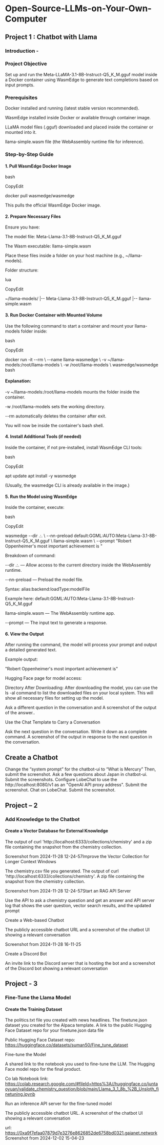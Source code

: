 # Open-Source-LLMs-on-Your-Own-Computer

## Project 1 : Chatbot with Llama 

### Introduction -  

### Project Objective 

Set up and run the Meta-LLaMA-3.1-8B-Instruct-Q5_K_M.gguf model inside a Docker container using WasmEdge to generate text completions based on input prompts. 

 

### Prerequisites 

Docker installed and running (latest stable version recommended). 

WasmEdge installed inside Docker or available through container image. 

LLaMA model files (.gguf) downloaded and placed inside the container or mounted into it. 

llama-simple.wasm file (the WebAssembly runtime file for inference). 

 

### Step-by-Step Guide 

#### 1. Pull WasmEdge Docker Image 

bash 

CopyEdit 

docker pull wasmedge/wasmedge 
 
This pulls the official WasmEdge Docker image. 

 

#### 2. Prepare Necessary Files 

Ensure you have: 

The model file: Meta-Llama-3.1-8B-Instruct-Q5_K_M.gguf 

The Wasm executable: llama-simple.wasm 

Place these files inside a folder on your host machine (e.g., ~/llama-models). 

Folder structure: 

lua 

CopyEdit 

~/llama-models/ 
    |-- Meta-Llama-3.1-8B-Instruct-Q5_K_M.gguf 
    |-- llama-simple.wasm 
 

 

#### 3. Run Docker Container with Mounted Volume 

Use the following command to start a container and mount your llama-models folder inside: 

bash 

CopyEdit 

docker run -it --rm \ 
  --name llama-wasmedge \ 
  -v ~/llama-models:/root/llama-models \ 
  -w /root/llama-models \ 
  wasmedge/wasmedge bash 
 

#### Explanation: 

-v ~/llama-models:/root/llama-models mounts the folder inside the container. 

-w /root/llama-models sets the working directory. 

--rm automatically deletes the container after exit. 

You will now be inside the container's bash shell. 

 

#### 4. Install Additional Tools (if needed) 

Inside the container, if not pre-installed, install WasmEdge CLI tools: 

bash 

CopyEdit 

apt update 
apt install -y wasmedge 
 
(Usually, the wasmedge CLI is already available in the image.) 


#### 5. Run the Model using WasmEdge 

Inside the container, execute: 

bash 

CopyEdit 

wasmedge --dir .:. \ 
  --nn-preload default:GGML:AUTO:Meta-Llama-3.1-8B-Instruct-Q5_K_M.gguf \ 
  llama-simple.wasm \ 
  --prompt "Robert Oppenheimer's most important achievement is " 
 

Breakdown of command: 

--dir .:. — Allow access to the current directory inside the WebAssembly runtime. 

--nn-preload — Preload the model file. 

Syntax: alias:backend:loadType:modelFile 

Example here: default:GGML:AUTO:Meta-Llama-3.1-8B-Instruct-Q5_K_M.gguf 

llama-simple.wasm — The WebAssembly runtime app. 

--prompt — The input text to generate a response. 

#### 6. View the Output 

After running the command, the model will process your prompt and output a detailed generated text. 

Example output: 

"Robert Oppenheimer's most important achievement is" 

 

 Hugging Face page for model access:  

Directory After Downloading: After downloading the model, you can use the ls -al command to list the downloaded files on your local system. This will show all necessary files for setting up the model. 

 
Ask a different question in the conversation and A screenshot of the output of the answer.. 

 

Use the Chat Template to Carry a Conversation 

Ask the next question in the conversation. Write it down as a complete command. A screenshot of the output in response to the next question in the conversation. 

  

## Create a Chatbot 

Change the “system prompt” for the chatbot-ui to “What is Mercury” Then, submit the screenshot. Ask a few questions about Japan in chatbot-ui. Submit the screenshots. Configure LobeChat to use the http://localhost:8080/v1 as an "OpenAI API proxy address". Submit the screenshot. Chat on LobeChat. Submit the screenshot. 

 

## Project – 2  

### Add Knowledge to the Chatbot 

#### Create a Vector Database for External Knowledge 

The output of curl 'http://localhost:6333/collections/chemistry' and a zip file containing the snapshot from the chemistry collection. 

Screenshot from 2024-11-28 12-24-57Improve the Vector Collection for Longer Context Windows 

The chemistry.csv file you generated. The output of curl 'http://localhost:6333/collections/chemistry'. A zip file containing the snapshot from the chemistry collection. 

Screenshot from 2024-11-28 12-24-57Start an RAG API Server 

Use the API to ask a chemistry question and get an answer and API server log that shows the user question, vector search results, and the updated prompt 

Create a Web-based Chatbot 

The publicly accessible chatbot URL and a screenshot of the chatbot UI showing a relevant conversation 

Screenshot from 2024-11-28 16-11-25 

Create a Discord Bot 

An invite link to the Discord server that is hosting the bot and a screenshot of the Discord bot showing a relevant conversation 

 

 

 

 

## Project - 3 

### Fine-Tune the Llama Model 

#### Create the Training Dataset 

The politics.txt file you created with news headlines. The finetune.json dataset you created for the Alpaca template. A link to the public Hugging Face Dataset repo for your finetune.json data file 

Public Hugging Face Dataset repo: https://huggingface.co/datasets/suman50/Fine_tune_dataset 

Fine-tune the Model 

A shared link to the notebook you used to fine-tune the LLM. The Hugging Face model repo for the final product. 

Co lab Notebook link: https://colab.research.google.com/#fileId=https%3A//huggingface.co/juntaoyuan/validate_chemistry_question/blob/main/Llama_3_1_8b_%2B_Unsloth_finetuning.ipynb 

 

 Run an inference API server for the fine-tuned model 

The publicly accessible chatbot URL. A screenshot of the chatbot UI showing a relevant conversation 

url: https://0xa9f7efaa07879d7e3276e8626852de6758bd0321.gaianet.network Screenshot from 2024-12-02 15-04-23 

 

 

 

 

 

 

 

 

 

 

 
